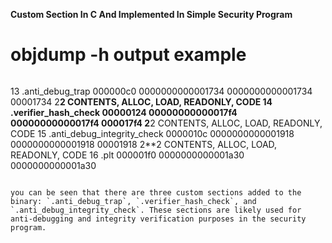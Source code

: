 **Custom Section In C And Implemented In Simple Security Program**

# objdump -h output example
```
```
 13 .anti_debug_trap 000000c0  0000000000001734  0000000000001734  00001734  2**2 CONTENTS, ALLOC, LOAD, READONLY, CODE
 14 .verifier_hash_check 00000124  00000000000017f4  00000000000017f4  000017f4  2**2 CONTENTS, ALLOC, LOAD, READONLY, CODE
 15 .anti_debug_integrity_check 0000010c  0000000000001918  0000000000001918  00001918  2**2 CONTENTS, ALLOC, LOAD, READONLY, CODE
 16 .plt          000001f0  0000000000001a30  0000000000001a30
```

you can be seen that there are three custom sections added to the binary: `.anti_debug_trap`, `.verifier_hash_check`, and `.anti_debug_integrity_check`. These sections are likely used for anti-debugging and integrity verification purposes in the security program.
